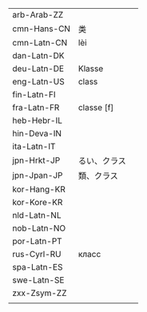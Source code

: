 | | | |
|-|-|-|
| arb-Arab-ZZ |  |  |
| cmn-Hans-CN | 类 |  |
| cmn-Latn-CN | lèi |  |
| dan-Latn-DK |  |  |
| deu-Latn-DE | Klasse |  |
| eng-Latn-US | class |  |
| fin-Latn-FI |  |  |
| fra-Latn-FR | classe [f] |  |
| heb-Hebr-IL |  |  |
| hin-Deva-IN |  |  |
| ita-Latn-IT |  |  |
| jpn-Hrkt-JP | るい、クラス |  |
| jpn-Jpan-JP | 類、クラス |  |
| kor-Hang-KR |  |  |
| kor-Kore-KR |  |  |
| nld-Latn-NL |  |  |
| nob-Latn-NO |  |  |
| por-Latn-PT |  |  |
| rus-Cyrl-RU | класс |  |
| spa-Latn-ES |  |  |
| swe-Latn-SE |  |  |
| zxx-Zsym-ZZ |  |  |
|  |  |  |
